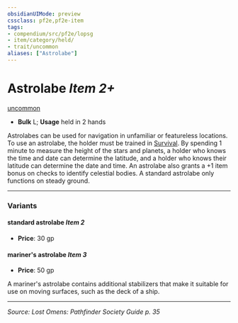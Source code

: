 ```yaml
---
obsidianUIMode: preview
cssclass: pf2e,pf2e-item
tags:
- compendium/src/pf2e/lopsg
- item/category/held/
- trait/uncommon
aliases: ["Astrolabe"]
---
```

# Astrolabe *Item 2+*  
[uncommon](uncommon.md "Uncommon Rarity Trait")  

- **Bulk** L; **Usage** held in 2 hands

Astrolabes can be used for navigation in unfamiliar or featureless locations. To use an astrolabe, the holder must be trained in [Survival](skills.md#Survival). By spending 1 minute to measure the height of the stars and planets, a holder who knows the time and date can determine the latitude, and a holder who knows their latitude can determine the date and time. An astrolabe also grants a +1 item bonus on checks to identify celestial bodies. A standard astrolabe only functions on steady ground.

---

### Variants

#### standard astrolabe *Item 2*

- **Price**: 30 gp

#### mariner's astrolabe *Item 3*

- **Price**: 50 gp

A mariner's astrolabe contains additional stabilizers that make it suitable for use on moving surfaces, such as the deck of a ship.

---
*Source: Lost Omens: Pathfinder Society Guide p. 35*
